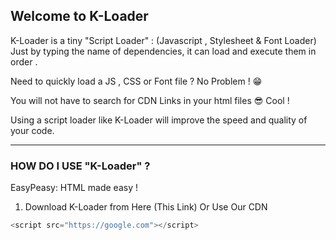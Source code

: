 ## Welcome to K-Loader

K-Loader is a tiny "Script Loader" : (Javascript , Stylesheet & Font Loader) Just by typing the name of dependencies, it can load and execute them in order .

Need to quickly load a JS , CSS or Font file ? No Problem ! 😁

You will not have to search for CDN Links in your html files 😎 Cool !

Using a script loader like K-Loader will improve the speed and quality of your code.

----------

### HOW DO I USE "K-Loader" ?

EasyPeasy: HTML <head> made easy !

1. Download K-Loader from Here (This Link) Or Use Our CDN
```javascript
<script src="https://google.com"></script>
```

